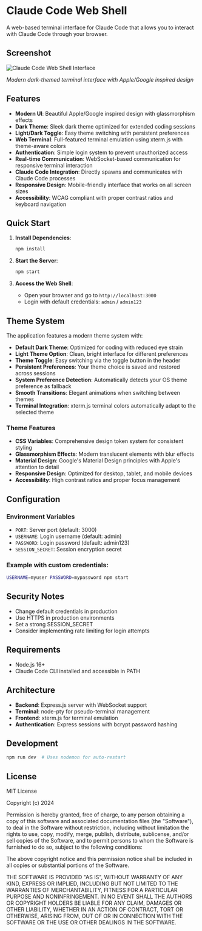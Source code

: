 # Claude Code Web Shell

A web-based terminal interface for Claude Code that allows you to interact with Claude Code through your browser.

## Screenshot

![Claude Code Web Shell Interface](./screenshot-dark-theme.png)

*Modern dark-themed terminal interface with Apple/Google inspired design*

## Features

- **Modern UI**: Beautiful Apple/Google inspired design with glassmorphism effects
- **Dark Theme**: Sleek dark theme optimized for extended coding sessions
- **Light/Dark Toggle**: Easy theme switching with persistent preferences
- **Web Terminal**: Full-featured terminal emulation using xterm.js with theme-aware colors
- **Authentication**: Simple login system to prevent unauthorized access
- **Real-time Communication**: WebSocket-based communication for responsive terminal interaction
- **Claude Code Integration**: Directly spawns and communicates with Claude Code processes
- **Responsive Design**: Mobile-friendly interface that works on all screen sizes
- **Accessibility**: WCAG compliant with proper contrast ratios and keyboard navigation

## Quick Start

1. **Install Dependencies**:
   ```bash
   npm install
   ```

2. **Start the Server**:
   ```bash
   npm start
   ```

3. **Access the Web Shell**:
   - Open your browser and go to `http://localhost:3000`
   - Login with default credentials: `admin` / `admin123`

## Theme System

The application features a modern theme system with:

- **Default Dark Theme**: Optimized for coding with reduced eye strain
- **Light Theme Option**: Clean, bright interface for different preferences  
- **Theme Toggle**: Easy switching via the toggle button in the header
- **Persistent Preferences**: Your theme choice is saved and restored across sessions
- **System Preference Detection**: Automatically detects your OS theme preference as fallback
- **Smooth Transitions**: Elegant animations when switching between themes
- **Terminal Integration**: xterm.js terminal colors automatically adapt to the selected theme

### Theme Features

- **CSS Variables**: Comprehensive design token system for consistent styling
- **Glassmorphism Effects**: Modern translucent elements with blur effects
- **Material Design**: Google's Material Design principles with Apple's attention to detail
- **Responsive Design**: Optimized for desktop, tablet, and mobile devices
- **Accessibility**: High contrast ratios and proper focus management

## Configuration

### Environment Variables

- `PORT`: Server port (default: 3000)
- `USERNAME`: Login username (default: admin)
- `PASSWORD`: Login password (default: admin123)
- `SESSION_SECRET`: Session encryption secret

### Example with custom credentials:
```bash
USERNAME=myuser PASSWORD=mypassword npm start
```

## Security Notes

- Change default credentials in production
- Use HTTPS in production environments
- Set a strong SESSION_SECRET
- Consider implementing rate limiting for login attempts

## Requirements

- Node.js 16+
- Claude Code CLI installed and accessible in PATH

## Architecture

- **Backend**: Express.js server with WebSocket support
- **Terminal**: node-pty for pseudo-terminal management  
- **Frontend**: xterm.js for terminal emulation
- **Authentication**: Express sessions with bcrypt password hashing

## Development

```bash
npm run dev  # Uses nodemon for auto-restart
```

## License

MIT License

Copyright (c) 2024

Permission is hereby granted, free of charge, to any person obtaining a copy
of this software and associated documentation files (the "Software"), to deal
in the Software without restriction, including without limitation the rights
to use, copy, modify, merge, publish, distribute, sublicense, and/or sell
copies of the Software, and to permit persons to whom the Software is
furnished to do so, subject to the following conditions:

The above copyright notice and this permission notice shall be included in all
copies or substantial portions of the Software.

THE SOFTWARE IS PROVIDED "AS IS", WITHOUT WARRANTY OF ANY KIND, EXPRESS OR
IMPLIED, INCLUDING BUT NOT LIMITED TO THE WARRANTIES OF MERCHANTABILITY,
FITNESS FOR A PARTICULAR PURPOSE AND NONINFRINGEMENT. IN NO EVENT SHALL THE
AUTHORS OR COPYRIGHT HOLDERS BE LIABLE FOR ANY CLAIM, DAMAGES OR OTHER
LIABILITY, WHETHER IN AN ACTION OF CONTRACT, TORT OR OTHERWISE, ARISING FROM,
OUT OF OR IN CONNECTION WITH THE SOFTWARE OR THE USE OR OTHER DEALINGS IN THE
SOFTWARE.